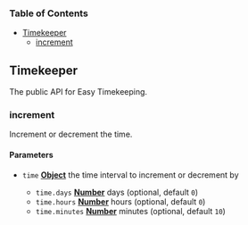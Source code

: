 <!-- Generated by documentation.js. Update this documentation by updating the source code. -->

### Table of Contents

*   [Timekeeper][1]
    *   [increment][2]

## Timekeeper

The public API for Easy Timekeeping.

### increment

Increment or decrement the time.

#### Parameters

*   `time` **[Object][3]** the time interval to increment or decrement by

    *   `time.days` **[Number][4]** days (optional, default `0`)
    *   `time.hours` **[Number][4]** hours (optional, default `0`)
    *   `time.minutes` **[Number][4]** minutes (optional, default `10`)

[1]: #timekeeper

[2]: #increment

[3]: https://developer.mozilla.org/docs/Web/JavaScript/Reference/Global_Objects/Object

[4]: https://developer.mozilla.org/docs/Web/JavaScript/Reference/Global_Objects/Number
